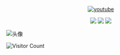 <div id="title" align=center>

[![youtube](https://img.shields.io/badge/video-YouTube-red)](https://www.youtube.com/@Oliver_hyl)

![](https://img.shields.io/badge/讨厌-打瞌睡-yellow) 
![](https://img.shields.io/badge/性格-开朗-red) 
![](https://img.shields.io/badge/爱好-拼好饭-red)

</div>

![头像](image/头像.jpg)

![Visitor Count](https://profile-counter.glitch.me/Mq-b/count.svg)

[github-sub-title:img]: https://readme-typing-svg.herokuapp.com?font=Segoe+Script&center=true&lines=mq白.
